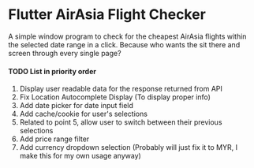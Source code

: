 # Flutter AirAsia Flight Checker

A simple window program to check for the cheapest AirAsia flights within the selected date range in a click.
Because who wants the sit there and screen through every single page?

####  TODO List in priority order
1. Display user readable data for the response returned from API
2. Fix Location Autocomplete Display (To display proper info)
3. Add date picker for date input field
4. Add cache/cookie for user's selections
5. Related to point 5, allow user to switch between their previous selections
6. Add price range filter
7. Add currency dropdown selection (Probably will just fix it to MYR, I make this for my own usage anyway)
